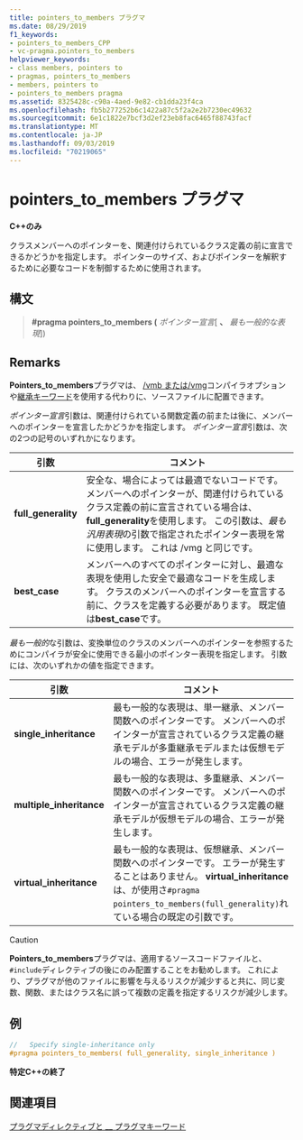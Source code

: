 ```yaml
---
title: pointers_to_members プラグマ
ms.date: 08/29/2019
f1_keywords:
- pointers_to_members_CPP
- vc-pragma.pointers_to_members
helpviewer_keywords:
- class members, pointers to
- pragmas, pointers_to_members
- members, pointers to
- pointers_to_members pragma
ms.assetid: 8325428c-c90a-4aed-9e82-cb1dda23f4ca
ms.openlocfilehash: fb5b277252b6c1422a87c5f2a2e2b7230ec49632
ms.sourcegitcommit: 6e1c1822e7bcf3d2ef23eb8fac6465f88743facf
ms.translationtype: MT
ms.contentlocale: ja-JP
ms.lasthandoff: 09/03/2019
ms.locfileid: "70219065"
---
```

# <a name="pointers_to_members-pragma"></a>pointers_to_members プラグマ

**C++のみ**

クラスメンバーへのポインターを、関連付けられているクラス定義の前に宣言できるかどうかを指定します。 ポインターのサイズ、およびポインターを解釈するために必要なコードを制御するために使用されます。

## <a name="syntax"></a>構文

> **#pragma pointers_to_members (** *ポインター宣言*[ **、** *最も一般的な表現*])

## <a name="remarks"></a>Remarks

**Pointers_to_members**プラグマは、 [/vmb または/vmg](../build/reference/vmb-vmg-representation-method.md)コンパイラオプションや[継承キーワード](../cpp/inheritance-keywords.md)を使用する代わりに、ソースファイルに配置できます。

*ポインター宣言*引数は、関連付けられている関数定義の前または後に、メンバーへのポインターを宣言したかどうかを指定します。 *ポインター宣言*引数は、次の2つの記号のいずれかになります。

| 引数 | コメント |
|--------------|--------------|
| **full_generality** | 安全な、場合によっては最適でないコードです。 メンバーへのポインターが、関連付けられているクラス定義の前に宣言されている場合は、 **full_generality**を使用します。 この引数は、*最も汎用表現*の引数で指定されたポインター表現を常に使用します。 これは /vmg と同じです。 |
| **best_case** | メンバーへのすべてのポインターに対し、最適な表現を使用した安全で最適なコードを生成します。 クラスのメンバーへのポインターを宣言する前に、クラスを定義する必要があります。 既定値は**best_case**です。 |

*最も一般的*な引数は、変換単位のクラスのメンバーへのポインターを参照するためにコンパイラが安全に使用できる最小のポインター表現を指定します。 引数には、次のいずれかの値を指定できます。

| 引数 | コメント |
|--------------|--------------|
| **single_inheritance** | 最も一般的な表現は、単一継承、メンバー関数へのポインターです。 メンバーへのポインターが宣言されているクラス定義の継承モデルが多重継承モデルまたは仮想モデルの場合、エラーが発生します。 |
| **multiple_inheritance** | 最も一般的な表現は、多重継承、メンバー関数へのポインターです。 メンバーへのポインターが宣言されているクラス定義の継承モデルが仮想モデルの場合、エラーが発生します。 |
| **virtual_inheritance** | 最も一般的な表現は、仮想継承、メンバー関数へのポインターです。 エラーが発生することはありません。 **virtual_inheritance**は、が使用さ`#pragma pointers_to_members(full_generality)`れている場合の既定の引数です。 |

> [!CAUTION]
> **Pointers_to_members**プラグマは、適用するソースコードファイルと、 `#include`ディレクティブの後にのみ配置することをお勧めします。 これにより、プラグマが他のファイルに影響を与えるリスクが減少すると共に、同じ変数、関数、またはクラス名に誤って複数の定義を指定するリスクが減少します。

## <a name="example"></a>例

```cpp
//   Specify single-inheritance only
#pragma pointers_to_members( full_generality, single_inheritance )
```

**特定C++の終了**

## <a name="see-also"></a>関連項目

[プラグマディレクティブと __ プラグマキーワード](../preprocessor/pragma-directives-and-the-pragma-keyword.md)
